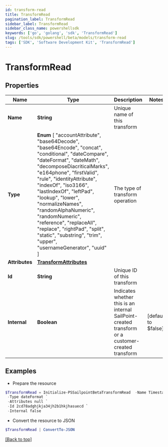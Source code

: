 ```yaml
---
id: transform-read
title: TransformRead
pagination_label: TransformRead
sidebar_label: TransformRead
sidebar_class_name: powershellsdk
keywords: ['go', 'golang', 'sdk', 'TransformRead'] 
slug: /tools/sdk/powershell/beta/models/transform-read
tags: ['SDK', 'Software Development Kit', 'TransformRead']
---
```



# TransformRead

## Properties

Name | Type | Description | Notes
------------ | ------------- | ------------- | -------------
**Name** |  **String** | Unique name of this transform | 
**Type** |   **Enum** [  "accountAttribute",    "base64Decode",    "base64Encode",    "concat",    "conditional",    "dateCompare",    "dateFormat",    "dateMath",    "decomposeDiacriticalMarks",    "e164phone",    "firstValid",    "rule",    "identityAttribute",    "indexOf",    "iso3166",    "lastIndexOf",    "leftPad",    "lookup",    "lower",    "normalizeNames",    "randomAlphaNumeric",    "randomNumeric",    "reference",    "replaceAll",    "replace",    "rightPad",    "split",    "static",    "substring",    "trim",    "upper",    "usernameGenerator",    "uuid" ] | The type of transform operation | 
**Attributes** |  [**TransformAttributes**](transform-attributes) |  | 
**Id** |  **String** | Unique ID of this transform | 
**Internal** |  **Boolean** | Indicates whether this is an internal SailPoint-created transform or a customer-created transform | [default to $false]

## Examples

- Prepare the resource
```powershell
$TransformRead = Initialize-PSSailpointBetaTransformRead  -Name Timestamp To Date `
 -Type dateFormat `
 -Attributes null `
 -Id 2cd78adghjkja34jh2b1hkjhasuecd `
 -Internal false
```

- Convert the resource to JSON
```powershell
$TransformRead | ConvertTo-JSON
```


[[Back to top]](#) 


